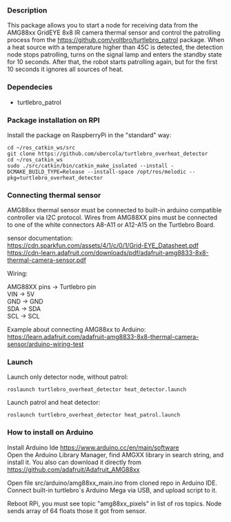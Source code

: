 
### Description

This package allows you to start a node for receiving data from the AMG88xx GridEYE 8x8 IR camera thermal sensor and control the patrolling process from the https://github.com/voltbro/turtlebro_patrol package.  When a heat source with a temperature higher than 45C is detected, the detection node stops patrolling, turns on the signal lamp and enters the standby state for 10 seconds. After that, the robot starts patrolling again, but for the first 10 seconds it ignores all sources of heat.


### Dependecies

- turtlebro_patrol

### Package installation on RPI

Install the package on RaspberryPi in the "standard" way:

```
cd ~/ros_catkin_ws/src
git clone https://github.com/ubercola/turtlebro_overheat_detector
cd ~/ros_catkin_ws
sudo ./src/catkin/bin/catkin_make_isolated --install -DCMAKE_BUILD_TYPE=Release --install-space /opt/ros/melodic --pkg=turtlebro_overheat_detector
```

### Connecting thermal sensor

AMG88xx thermal sensor   must be connected to built-in arduino compatible controller via I2C protocol. Wires from AMG88XX pins must be connected to one of the white connectors A8-A11 or A12-A15 on the Turtlebro Board.

sensor documentation:  
https://cdn.sparkfun.com/assets/4/1/c/0/1/Grid-EYE_Datasheet.pdf  
https://cdn-learn.adafruit.com/downloads/pdf/adafruit-amg8833-8x8-thermal-camera-sensor.pdf  

Wiring:  

AMG88XX pins -> Turtlebro pin  
VIN -> 5V  
GND -> GND  
SDA -> SDA  
SCL -> SCL  

Example about connecting AMG88xx to Arduino:  
https://learn.adafruit.com/adafruit-amg8833-8x8-thermal-camera-sensor/arduino-wiring-test  




### Launch


Launch only detector node, without patrol:
```
roslaunch turtlebro_overheat_detector heat_detector.launch
```

Launch patrol and heat detector:
```
roslaunch turtlebro_overheat_detector heat_patrol.launch
```

### How to install on Arduino

Install Arduino Ide https://www.arduino.cc/en/main/software  
Open the Arduino Library Manager, find AMGXX library in search string, and install it. You also can download it directly from https://github.com/adafruit/Adafruit_AMG88xx  

Open file src/arduino/amg88xx_main.ino from cloned repo in Arduino IDE. Connect built-in turtlebro`s Arduino Mega via USB, and upload script to it.

Reboot RPi, you must see  topic "amg88xx_pixels" in list of ros topics. Node sends array of 64 floats those it got from sensor.

